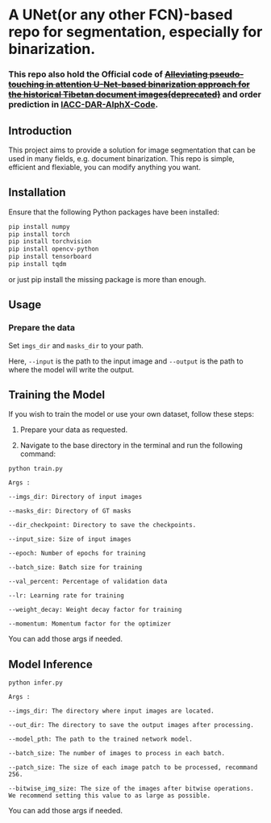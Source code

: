 # A UNet(or any other FCN)-based repo for segmentation, especially for binarization.

### This repo also hold the Official code of ~~[Alleviating pseudo-touching in attention U-Net-based binarization approach for the historical Tibetan document images(deprecated)](https://github.com/ssocean/Attention-U-Net)~~ and order prediction in [IACC-DAR-AlphX-Code](https://github.com/ssocean/AlphX-Code-For-DAR).



## Introduction

This project aims to provide a solution for image segmentation that can be used in many fields, e.g. document binarization. This repo is simple, efficient and flexiable, you can modify anything you want. 

## Installation

Ensure that the following Python packages have been installed:

```python
pip install numpy
pip install torch
pip install torchvision
pip install opencv-python
pip install tensorboard
pip install tqdm
```

or just pip install the missing package is more than enough.

## Usage


### Prepare the data

Set `imgs_dir` and `masks_dir` to your path.

Here, `--input` is the path to the input image and `--output` is the path to where the model will write the output.

## Training the Model

If you wish to train the model or use your own dataset, follow these steps:

1. Prepare your data as requested. 

2. Navigate to the base directory in the terminal and run the following command:

`python train.py`

```
Args :

--imgs_dir: Directory of input images

--masks_dir: Directory of GT masks

--dir_checkpoint: Directory to save the checkpoints.

--input_size: Size of input images

--epoch: Number of epochs for training

--batch_size: Batch size for training

--val_percent: Percentage of validation data

--lr: Learning rate for training

--weight_decay: Weight decay factor for training

--momentum: Momentum factor for the optimizer
```

You can add those args if needed.

## Model Inference

`python infer.py`

```
Args :

--imgs_dir: The directory where input images are located.

--out_dir: The directory to save the output images after processing.

--model_pth: The path to the trained network model.

--batch_size: The number of images to process in each batch.

--patch_size: The size of each image patch to be processed, recommand 256.

--bitwise_img_size: The size of the images after bitwise operations. We recommend setting this value to as large as possible.
```

You can add those args if needed.





